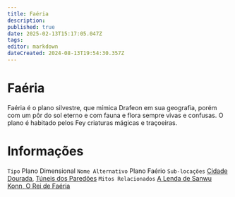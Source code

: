 ```yaml
---
title: Faéria
description: 
published: true
date: 2025-02-13T15:17:05.047Z
tags: 
editor: markdown
dateCreated: 2024-08-13T19:54:30.357Z
---
```


<!-- SUBTITLE: Visão geral sobre Faéria -->

# Faéria
Faéria é o plano silvestre, que mímica Drafeon em sua geografia, porém com um pôr do sol eterno e com fauna e flora sempre vivas e confusas. O plano é habitado pelos Fey criaturas mágicas e traçoeiras.

# Informações
`Tipo` Plano Dimensional
`Nome Alternativo` Plano Faério
`Sub-locações` [Cidade Dourada](/lugares/faeria/verao/cidade-dourada), [Túneis dos Paredões](lugares/faeria/outono/tuneis-dos-paredoes)
`Mitos Relacionados` [A Lenda de Sanwu Konn, O Rei de Faéria](/lendas-e-eventos/a-lenda-de-sanwu-konn#a-lenda-de-sanwu-konn)
